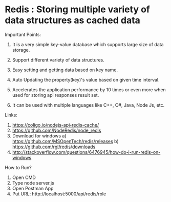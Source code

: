 # Redis : Storing multiple variety of data structures as cached data

Important Points:

1) It is a very simple key-value database which supports large size of data storage.

2) Support different variety of data structures.

3) Easy setting and getting data based on key name.

4) Auto Updating the property(key)'s value based on given time interval.

5) Accelerates the application performance by 10 times or even more when used for storing api responses result set.

6) It can be used with multiple languages like C++, C#, Java, Node Js, etc.

Links:
1) https://coligo.io/nodejs-api-redis-cache/
2) https://github.com/NodeRedis/node_redis
3) Download for windows
    a) https://github.com/MSOpenTech/redis/releases
    b) https://github.com/rgl/redis/downloads
4) http://stackoverflow.com/questions/6476945/how-do-i-run-redis-on-windows

How to Run?

1) Open CMD
2) Type node server.js
3) Open Postman App
4) Put URL:
http://localhost:5000/api/redis/role
